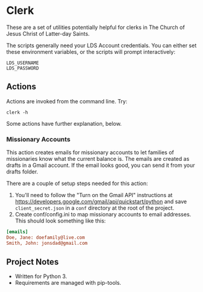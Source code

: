 Clerk
=====

These are a set of utilities potentially helpful for clerks in The 
Church of Jesus Christ of Latter-day Saints.

The scripts generally need your LDS Account credentials. You can either 
set these environment variables, or the scripts will prompt 
interactively:

    LDS_USERNAME
    LDS_PASSWORD

Actions
-------

Actions are invoked from the command line. Try:

    clerk -h

Some actions have further explanation, below.

### Missionary Accounts

This action creates emails for missionary accounts to let families of
missionaries know what the current balance is. The emails are created as drafts
in a Gmail account. If the email looks good, you can send it from your drafts
folder.

There are a couple of setup steps needed for this action:

1. You'll need to follow the "Turn on the Gmail API"
instructions at https://developers.google.com/gmail/api/quickstart/python and
save `client_secret.json` in a `conf` directory at the root of the project.
2. Create conf/config.ini to map missionary accounts to email addresses. This
   should look something like this:

```ini
[emails]
Doe, Jane: doefamily@live.com
Smith, John: jonsdad@gmail.com

```


Project Notes
-------------

* Written for Python 3.
* Requirements are managed with pip-tools.
